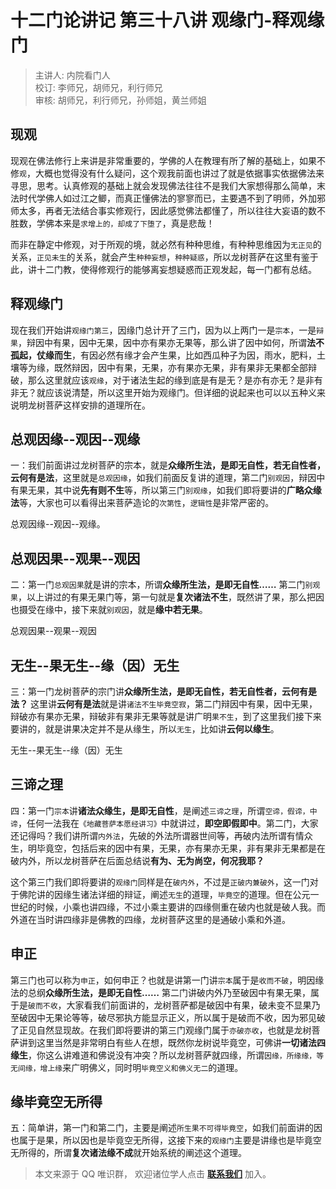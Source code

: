 # 十二门论讲记 第三十八讲 观缘门-释观缘门

> 主讲人: 内院看门人 <br />
> 校订: 李师兄，胡师兄，利行师兄 <br />
> 审核: 胡师兄，利行师兄，孙师姐，黄兰师姐 <br />

## 现观

现观在佛法修行上来讲是非常重要的，学佛的人在教理有所了解的基础上，如果不修`观`，大概也觉得没有什么疑问，这个观我前面也讲过了就是依据事实依据佛法来寻思，思考。认真修观的基础上就会发现佛法往往不是我们大家想得那么简单，末法时代学佛人如过江之鲫，而真正懂佛法的寥寥而已，主要遇不到了明师，外加邪师太多，再者无法结合事实修观行，因此感觉佛法都懂了，所以往往大妄语的数不胜数，学佛本来是`求增上的，却成了下堕了`，真是悲哉！

而非在静定中修观，对于所观的境，就必然有种种思维，有种种思维因为`无正见`的关系，`正见未生`的关系，就会产生`种种妄想`，`种种疑惑`，所以龙树菩萨在这里有鉴于此，讲十二门教，使得修观行的能够离妄想疑惑而正观发起，每一门都有总结。

## 释观缘门

现在我们开始讲`观缘门第三`，因缘门总计开了三门，因为以上两门一是`宗本`，一是`辩果`，辩因中有果，因中无果，因中亦有果亦无果等，那么讲了因中如何，所谓**法不孤起，仗缘而生**，有因必然有缘才会产生果，比如西瓜种子为因，雨水，肥料，土壤等为缘，既然辩因，因中有果，无果，亦有果亦无果，非有果非无果都全部辩破，那么这里就应该`观缘`，对于诸法生起的缘到底是有是无？是亦有亦无？是非有非无？就应该说清楚，所以这里开始为观缘门。但详细的说起来也可以以五种义来说明龙树菩萨这样安排的道理所在。

## 总观因缘--观因--观缘

一：我们前面讲过龙树菩萨的宗本，就是**众缘所生法，是即无自性，若无自性者，云何有是法**，这里就是`总观因缘`，如我们前面反复讲的道理，第二门`别观因`，辩因中有果无果，其中说**先有则不生**等，所以第三门`别观缘`，如我们即将要讲的**广略众缘法**等，大家也可以看得出来菩萨造论的`次第性`，`逻辑性`是非常严密的。

总观因缘--观因--观缘。

## 总观因果--观果--观因

二：第一门`总观因果`就是讲的宗本，所谓**众缘所生法，是即无自性……** 第二门`别观果`，以上讲过的有果无果门等，第一句就是**复次诸法不生**，既然讲了果，那么把因也摄受在缘中，接下来就`别观因`，就是**缘中若无果**。

总观因果--观果--观因

## 无生--果无生--缘（因）无生

三：第一门龙树菩萨的宗门讲**众缘所生法，是即无自性，若无自性者，云何有是法？** 这里讲**云何有是法**就是讲`诸法不生毕竟空寂`，第二门辩因中有果，因中无果，辩破亦有果亦无果，辩破非有果非无果等就是讲广明`果不生`，到了这里我们接下来要讲的，就是讲果决定并不是从缘生，所以`无生`，比如讲**云何以缘生**。

无生--果无生--缘（因）无生

## 三谛之理

四：第一门`宗本`讲**诸法众缘生，是即无自性**，是阐述`三谛之理`，所谓`空谛，假谛，中谛`，任何一法我在`《地藏菩萨本愿经讲习》`中就讲过，**即空即假即中**。第二门，大家还记得吗？我们讲所谓`内外法`，先破的外法所谓器世间等，再破内法所谓有情众生，明毕竟空，包括后来的因中有果，无果，亦有果亦无果，非有果非无果都是在破内外，所以龙树菩萨在后面总结说**有为、无为尚空，何况我耶？**

这个第三门我们即将要讲的`观缘门`同样是在`破内外`，不过是`正破内兼破外`，这一门对于佛陀讲的因缘生诸法详细的辩证，阐述`无生`的道理，`毕竟空`的道理。但在公元一世纪的时候，小乘也讲四缘，不过小乘主要讲的四缘侧重在破内也就是破人我。而外道在当时讲四缘非是佛教的四缘，龙树菩萨这里的是通破小乘和外道。

## 申正

第三门也可以称为`申正`，如何申正？也就是讲第一门讲`宗本`属于是`收而不破`，明因缘法的总纲**众缘所生法，是即无自性……** 第二门讲破内外乃至破因中有果无果，属于是`破而不收`，大家看我们前面讲的，龙树菩萨都是破因中有果，破未变不显果乃至破因中无果论等等，破尽邪执方能显示正义，所以属于是破而不收，因为邪见破了正见自然显现故。在我们即将要讲的第三门观缘门属于`亦破亦收`，也就是龙树菩萨讲到这里当然是非常明白有些人在想，既然你龙树说毕竟空，可佛讲**一切诸法四缘生**，你这么讲难道和佛说没有冲突？所以龙树菩萨就四缘，所谓`因缘，所缘缘，等无间缘，增上缘`来广明佛义，同时明`毕竟空义和佛义无二`的道理。

## 缘毕竟空无所得

五：简单讲，第一门和第二门，主要是阐述`所生果不可得毕竟空`，如我们前面讲的因也属于是果，所以因也是毕竟空无所得，这接下来的`观缘门`主要是讲缘也是毕竟空无所得的，所谓**复次诸法缘不成**就开始系统的阐述这个道理。

> 本文来源于 QQ 唯识群， 欢迎诸位学人点击 **[联系我们](https://mp.weixin.qq.com/s/lZCfWjmLjgNR165Tx4_bCQ)** 加入。
